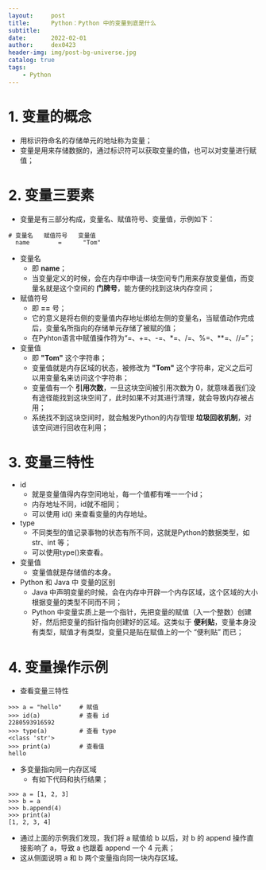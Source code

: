 ```yaml
---
layout:     post
title:      Python：Python 中的变量到底是什么
subtitle:   
date:       2022-02-01
author:     dex0423
header-img: img/post-bg-universe.jpg
catalog: true
tags:
    - Python
---
```



# 1. 变量的概念
- 用标识符命名的存储单元的地址称为变量；
- 变量是用来存储数据的，通过标识符可以获取变量的值，也可以对变量进行赋值；
# 2. 变量三要素
- 变量是有三部分构成，变量名、赋值符号、变量值，示例如下：
```
# 变量名   赋值符号   变量值
  name        =      "Tom"
```
- 变量名
  - 即 **name**；
  - 当变量定义的时候，会在内存中申请一块空间专门用来存放变量值，而变量名就是这个空间的 **门牌号**，能方便的找到这块内存空间；
- 赋值符号
  - 即 **==** 号；
  - 它的意义是将右侧的变量值内存地址绑给左侧的变量名，当赋值动作完成后，变量名所指向的存储单元存储了被赋的值；
  - 在Pyhton语言中赋值操作符为“=、+=、-=、*=、/=、%=、**=、//=”；
- 变量值
  - 即 **"Tom"** 这个字符串；
  - 变量值就是内存区域的状态，被修改为 **"Tom"** 这个字符串，定义之后可以用变量名来访问这个字符串；
  - 变量值有一个 **引用次数**，一旦这块空间被引用次数为 0，就意味着我们没有途径能找到这块空间了，此时如果不对其进行清理，就会导致内存被占用；
  - 系统找不到这块空间时，就会触发Python的内存管理 **垃圾回收机制**，对该空间进行回收在利用；
# 3. 变量三特性
- id
  - 就是变量值得内存空间地址，每一个值都有唯一一个id；
  - 内存地址不同，id就不相同；
  - 可以使用 id() 来查看变量的内存地址。
- type
  - 不同类型的值记录事物的状态有所不同，这就是Python的数据类型，如 str、int 等；
  - 可以使用type()来查看。
- 变量值
  - 变量值就是存储值的本身。
- Python 和 Java 中 变量的区别
  - Java 中声明变量的时候，会在内存中开辟一个内存区域，这个区域的大小根据变量的类型不同而不同；
  - Python 中变量实质上是一个指针，先把变量的赋值（入一个整数）创建好，然后把变量的指针指向创建好的区域。这类似于 **便利贴**，变量本身没有类型，赋值才有类型，变量只是贴在赋值上的一个 “便利贴” 而已；

# 4. 变量操作示例
- 查看变量三特性
```
>>> a = "hello"     # 赋值
>>> id(a)           # 查看 id
2280593916592
>>> type(a)         # 查看 type
<class 'str'>
>>> print(a)        # 查看值
hello
```
- 多变量指向同一内存区域
  - 有如下代码和执行结果；
```
>>> a = [1, 2, 3]
>>> b = a
>>> b.append(4)
>>> print(a)
[1, 2, 3, 4]
```
- 通过上面的示例我们发现，我们将 a 赋值给 b 以后，对 b 的 append 操作直接影响了 a，导致 a 也跟着 append 一个 4 元素；
- 这从侧面说明 a 和 b 两个变量指向同一块内存区域。